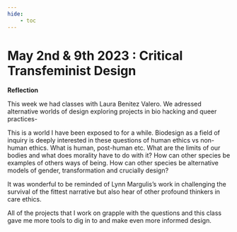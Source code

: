 ```yaml
---
hide:
    - toc
---
```


# May 2nd & 9th 2023 : Critical Transfeminist Design 

**Reflection**

This week we had classes with Laura Benitez Valero. We adressed alternative worlds of design exploring projects in bio hacking and queer practices- 

This is a world I have been exposed to for a while. Biodesign as a field of inquiry is deeply interested in these questions of human ethics vs non-human ethics. What is human, post-human etc. What are the limits of our bodies and what does morality have to do with it? How can other species be examples of others ways of being. How can other species be alternative models of gender, transformation and crucially design? 


It was wonderful to be reminded of Lynn Margulis’s work in challenging the survival of the fittest narrative but also hear of other profound thinkers in care ethics. 

All of the projects that I work on grapple with the questions and this class gave me more tools to dig in to and make even more informed design. 